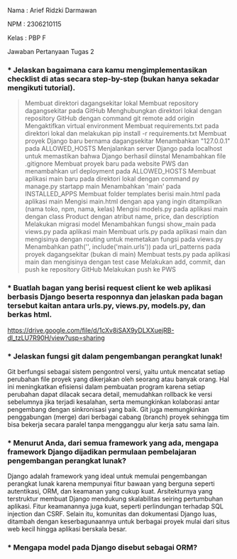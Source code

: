 Nama : Arief Ridzki Darmawan

NPM : 2306210115

Kelas : PBP F

Jawaban Pertanyaan Tugas 2

### * Jelaskan bagaimana cara kamu mengimplementasikan checklist di atas secara step-by-step (bukan hanya sekadar mengikuti tutorial).
> Membuat direktori dagangsekitar lokal
> Membuat repository dagangsekitar pada GitHub
> Menghubungkan direktori lokal dengan repository GitHub dengan command git remote add origin
> Mengaktifkan virtual environment
> Membuat requirements.txt pada direktori lokal dan melakukan pip install -r requirements.txt
> Membuat proyek Django baru bernama dagangsekitar
> Menambahkan "127.0.0.1" pada ALLOWED_HOSTS
> Menjalankan server Django pada localhost untuk memastikan bahwa Django berhasil diinstal
> Menambahkan file .gitignore
> Membuat proyek baru pada website PWS dan menambahkan url deployment pada ALLOWED_HOSTS
> Membuat aplikasi main baru pada direktori lokal dengan command py manage.py startapp main
> Menambahkan 'main' pada INSTALLED_APPS
> Membuat folder templates berisi main.html pada aplikasi main
> Mengisi main.html dengan apa yang ingin ditampilkan (nama toko, npm, nama, kelas)
> Mengisi models.py pada aplikasi main dengan class Product dengan atribut name, price, dan description
> Melakukan migrasi model
> Menambahkan fungsi show_main pada views.py pada aplikasi main
> Membuat urls.py pada aplikasi main dan mengisinya dengan routing untuk memetakan fungsi pada views.py
> Menambahkan path('', include('main.urls')) pada url_patterns pada proyek dagangsekitar (bukan di main)
> Membuat tests.py pada aplikasi main dan mengisinya dengan test case
> Melakukan add, commit, dan push ke repository GitHub
> Melakukan push ke PWS

### * Buatlah bagan yang berisi request client ke web aplikasi berbasis Django beserta responnya dan jelaskan pada bagan tersebut kaitan antara urls.py, views.py, models.py, dan berkas html.
https://drive.google.com/file/d/1cXv8iSAX9yDLXXuejRB-dl_tzLU7R90H/view?usp=sharing

### * Jelaskan fungsi git dalam pengembangan perangkat lunak!
Git berfungsi sebagai sistem pengontrol versi, yaitu untuk mencatat setiap perubahan file proyek yang dikerjakan oleh seorang atau banyak orang. Hal ini meningkatkan efisiensi dalam pembuatan program karena setiap perubahan dapat dilacak secara detail, memudahkan rollback ke versi sebelumnya jika terjadi kesalahan, serta memungkinkan kolaborasi antar pengembang dengan sinkronisasi yang baik. Git juga memungkinkan penggabungan (merge) dari berbagai cabang (branch) proyek sehingga tim bisa bekerja secara paralel tanpa mengganggu alur kerja satu sama lain.

### * Menurut Anda, dari semua framework yang ada, mengapa framework Django dijadikan permulaan pembelajaran pengembangan perangkat lunak?
Django adalah framework yang ideal untuk memulai pengembangan perangkat lunak karena mempunyai fitur bawaan yang berguna seperti autentikasi, ORM, dan keamanan yang cukup kuat. Arsitekturnya yang terstruktur membuat Django mendukung skalabilitas seiring pertumbuhan aplikasi. Fitur keamanannya juga kuat, seperti perlindungan terhadap SQL injection dan CSRF. Selain itu, komunitas dan dokumentasi Django luas, ditambah dengan keserbagunaannya untuk berbagai proyek mulai dari situs web kecil hingga aplikasi berskala besar.

### * Mengapa model pada Django disebut sebagai ORM?
